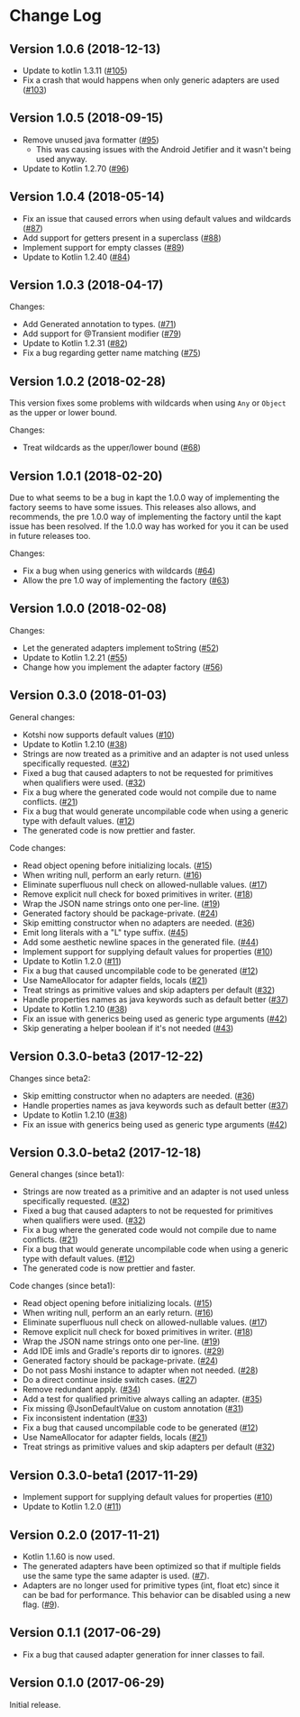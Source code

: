 Change Log
===
Version 1.0.6 (2018-12-13)
---
* Update to kotlin 1.3.11 ([#105](https://github.com/ansman/kotshi/pull/105))
* Fix a crash that would happens when only generic adapters are used ([#103](https://github.com/ansman/kotshi/pull/103))

Version 1.0.5 (2018-09-15)
---
* Remove unused java formatter ([#95](https://github.com/ansman/kotshi/pull/95))
  - This was causing issues with the Android Jetifier and it wasn't being used anyway.
* Update to Kotlin 1.2.70 ([#96](https://github.com/ansman/kotshi/pull/96))

Version 1.0.4 (2018-05-14)
---
* Fix an issue that caused errors when using default values and wildcards ([#87](https://github.com/ansman/kotshi/pull/87))
* Add support for getters present in a superclass ([#88](https://github.com/ansman/kotshi/pull/88))
* Implement support for empty classes ([#89](https://github.com/ansman/kotshi/pull/89))
* Update to Kotlin 1.2.40 ([#84](https://github.com/ansman/kotshi/pull/84))

Version 1.0.3 (2018-04-17)
---
Changes:
* Add Generated annotation to types. ([#71](https://github.com/ansman/kotshi/pull/71))
* Add support for @Transient modifier ([#79](https://github.com/ansman/kotshi/pull/79))
* Update to Kotlin 1.2.31 ([#82](https://github.com/ansman/kotshi/pull/82))
* Fix a bug regarding getter name matching ([#75](https://github.com/ansman/kotshi/pull/75))

Version 1.0.2 (2018-02-28)
---
This version fixes some problems with wildcards when using `Any` or `Object` as
the upper or lower bound.

Changes:
* Treat wildcards as the upper/lower bound ([#68](https://github.com/ansman/kotshi/pull/68))

Version 1.0.1 (2018-02-20)
---
Due to what seems to be a bug in kapt the 1.0.0 way of implementing the factory
seems to have some issues. This releases also allows, and recommends, the pre
1.0.0 way of implementing the factory until the kapt issue has been resolved.
If the 1.0.0 way has worked for you it can be used in future releases too.

Changes:
* Fix a bug when using generics with wildcards ([#64](https://github.com/ansman/kotshi/pull/64))
* Allow the pre 1.0 way of implementing the factory ([#63](https://github.com/ansman/kotshi/pull/63))

Version 1.0.0 (2018-02-08)
---
Changes:
* Let the generated adapters implement toString ([#52](https://github.com/ansman/kotshi/pull/52))
* Update to Kotlin 1.2.21 ([#55](https://github.com/ansman/kotshi/pull/55))
* Change how you implement the adapter factory ([#56](https://github.com/ansman/kotshi/pull/56))

Version 0.3.0 (2018-01-03)
---
General changes:
* Kotshi now supports default values ([#10](https://github.com/ansman/kotshi/pull/10))
* Update to Kotlin 1.2.10 ([#38](https://github.com/ansman/kotshi/pull/38))
* Strings are now treated as a primitive and an adapter is not used unless specifically requested. ([#32](https://github.com/ansman/kotshi/pull/32))
* Fixed a bug that caused adapters to not be requested for primitives when qualifiers were used. ([#32](https://github.com/ansman/kotshi/pull/32))
* Fix a bug where the generated code would not compile due to name conflicts. ([#21](https://github.com/ansman/kotshi/pull/21))
* Fix a bug that would generate uncompilable code when using a generic type with default values. ([#12](https://github.com/ansman/kotshi/pull/12))
* The generated code is now prettier and faster.

Code changes:
* Read object opening before initializing locals. ([#15](https://github.com/ansman/kotshi/pull/15))
* When writing null, perform an early return. ([#16](https://github.com/ansman/kotshi/pull/16))
* Eliminate superfluous null check on allowed-nullable values. ([#17](https://github.com/ansman/kotshi/pull/17))
* Remove explicit null check for boxed primitives in writer. ([#18](https://github.com/ansman/kotshi/pull/18))
* Wrap the JSON name strings onto one per-line. ([#19](https://github.com/ansman/kotshi/pull/19))
* Generated factory should be package-private. ([#24](https://github.com/ansman/kotshi/pull/24))
* Skip emitting constructor when no adapters are needed. ([#36](https://github.com/ansman/kotshi/pull/36))
* Emit long literals with a "L" type suffix. ([#45](https://github.com/ansman/kotshi/pull/45))
* Add some aesthetic newline spaces in the generated file. ([#44](https://github.com/ansman/kotshi/pull/44))
* Implement support for supplying default values for properties ([#10](https://github.com/ansman/kotshi/pull/10))
* Update to Kotlin 1.2.0 ([#11](https://github.com/ansman/kotshi/pull/11))
* Fix a bug that caused uncompilable code to be generated ([#12](https://github.com/ansman/kotshi/pull/12))
* Use NameAllocator for adapter fields, locals ([#21](https://github.com/ansman/kotshi/pull/21))
* Treat strings as primitive values and skip adapters per default ([#32](https://github.com/ansman/kotshi/pull/32))
* Handle properties names as java keywords such as default better ([#37](https://github.com/ansman/kotshi/pull/37))
* Update to Kotlin 1.2.10 ([#38](https://github.com/ansman/kotshi/pull/38))
* Fix an issue with generics being used as generic type arguments ([#42](https://github.com/ansman/kotshi/pull/42))
* Skip generating a helper boolean if it's not needed ([#43](https://github.com/ansman/kotshi/pull/43))

Version 0.3.0-beta3 (2017-12-22)
---
Changes since beta2:
* Skip emitting constructor when no adapters are needed. ([#36](https://github.com/ansman/kotshi/pull/36))
* Handle properties names as java keywords such as default better ([#37](https://github.com/ansman/kotshi/pull/37))
* Update to Kotlin 1.2.10 ([#38](https://github.com/ansman/kotshi/pull/38))
* Fix an issue with generics being used as generic type arguments ([#42](https://github.com/ansman/kotshi/pull/42))

Version 0.3.0-beta2 (2017-12-18)
---
General changes (since beta1):
* Strings are now treated as a primitive and an adapter is not used unless specifically requested. ([#32](https://github.com/ansman/kotshi/pull/32))
* Fixed a bug that caused adapters to not be requested for primitives when qualifiers were used. ([#32](https://github.com/ansman/kotshi/pull/32))
* Fix a bug where the generated code would not compile due to name conflicts. ([#21](https://github.com/ansman/kotshi/pull/21))
* Fix a bug that would generate uncompilable code when using a generic type with default values. ([#12](https://github.com/ansman/kotshi/pull/12))
* The generated code is now prettier and faster.

Code changes (since beta1):
* Read object opening before initializing locals. ([#15](https://github.com/ansman/kotshi/pull/15))
* When writing null, perform an an early return. ([#16](https://github.com/ansman/kotshi/pull/16))
* Eliminate superfluous null check on allowed-nullable values. ([#17](https://github.com/ansman/kotshi/pull/17))
* Remove explicit null check for boxed primitives in writer. ([#18](https://github.com/ansman/kotshi/pull/18))
* Wrap the JSON name strings onto one per-line. ([#19](https://github.com/ansman/kotshi/pull/19))
* Add IDE imls and Gradle's reports dir to ignores. ([#29](https://github.com/ansman/kotshi/pull/29))
* Generated factory should be package-private. ([#24](https://github.com/ansman/kotshi/pull/24))
* Do not pass Moshi instance to adapter when not needed. ([#28](https://github.com/ansman/kotshi/pull/28))
* Do a direct continue inside switch cases. ([#27](https://github.com/ansman/kotshi/pull/27))
* Remove redundant apply. ([#34](https://github.com/ansman/kotshi/pull/34))
* Add a test for qualified primitive always calling an adapter. ([#35](https://github.com/ansman/kotshi/pull/35))
* Fix missing @JsonDefaultValue on custom annotation ([#31](https://github.com/ansman/kotshi/pull/31))
* Fix inconsistent indentation ([#33](https://github.com/ansman/kotshi/pull/33))
* Fix a bug that caused uncompilable code to be generated ([#12](https://github.com/ansman/kotshi/pull/12))
* Use NameAllocator for adapter fields, locals ([#21](https://github.com/ansman/kotshi/pull/21))
* Treat strings as primitive values and skip adapters per default ([#32](https://github.com/ansman/kotshi/pull/32))

Version 0.3.0-beta1 (2017-11-29)
---
* Implement support for supplying default values for properties ([#10](https://github.com/ansman/kotshi/pull/10))
* Update to Kotlin 1.2.0 ([#11](https://github.com/ansman/kotshi/pull/11))

Version 0.2.0 (2017-11-21)
---
* Kotlin 1.1.60 is now used.
* The generated adapters have been optimized so that if multiple fields use the same type the same adapter is used. ([#7](https://github.com/ansman/kotshi/pull/7)).
* Adapters are no longer used for primitive types (int, float etc) since it can be bad for performance. This behavior can be disabled using a new flag. ([#9](https://github.com/ansman/kotshi/pull/9)).

Version 0.1.1 (2017-06-29)
---
* Fix a bug that caused adapter generation for inner classes to fail.

Version 0.1.0 (2017-06-29)
---
Initial release.
